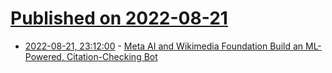 # [Published on 2022-08-21](index.md)

* [2022-08-21, 23:12:00](https://news.slashdot.org/story/22/08/21/236232/meta-ai-and-wikimedia-foundation-build-an-ml-powered-citation-checking-bot?utm_source=rss1.0mainlinkanon&utm_medium=feed) - [Meta AI and Wikimedia Foundation Build an ML-Powered, Citation-Checking Bot](https://news.slashdot.org/story/22/08/21/236232/meta-ai-and-wikimedia-foundation-build-an-ml-powered-citation-checking-bot?utm_source=rss1.0mainlinkanon&utm_medium=feed)
